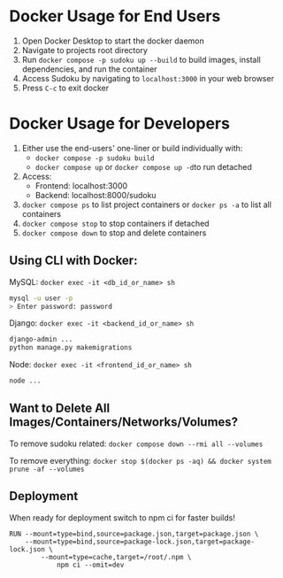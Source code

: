 # Docker Usage for End Users
1. Open Docker Desktop to start the docker daemon
2. Navigate to projects root directory
3. Run `docker compose -p sudoku up --build` to build images, install dependencies, and run the container
4. Access Sudoku by navigating to `localhost:3000` in your web browser
5. Press `C-c` to exit docker

# Docker Usage for Developers
1. Either use the end-users' one-liner or build individually with:
    - `docker compose -p sudoku build`
    - `docker compose up` or `docker compose up -d`to run detached
2. Access:
    - Frontend: localhost:3000
    - Backend: localhost:8000/sudoku
3. `docker compose ps` to list project containers or `docker ps -a` to list all containers
4. `docker compose stop` to stop containers if detached
5. `docker compose down` to stop and delete containers

## Using CLI with Docker:
MySQL: `docker exec -it <db_id_or_name> sh`
```sh
mysql -u user -p
> Enter password: password
```

Django: `docker exec -it <backend_id_or_name> sh`
```sh
django-admin ...
python manage.py makemigrations
```

Node: `docker exec -it <frontend_id_or_name> sh`
```sh
node ...
```

## Want to Delete All Images/Containers/Networks/Volumes?
To remove sudoku related: `docker compose down --rmi all --volumes`

To remove everything: `docker stop $(docker ps -aq) && docker system prune -af --volumes`

## Deployment
When ready for deployment switch to npm ci for faster builds!
```
RUN --mount=type=bind,source=package.json,target=package.json \
    --mount=type=bind,source=package-lock.json,target=package-lock.json \
        --mount=type=cache,target=/root/.npm \
            npm ci --omit=dev
```

